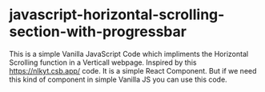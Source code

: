 # javascript-horizontal-scrolling-section-with-progressbar

This is a simple Vanilla JavaScript Code which impliments the Horizontal Scrolling function in a Verticall webpage.
Inspired by this https://nlkyt.csb.app/ code. It is a simple React Component.
But if we need this kind of component in simple Vanilla JS you can use this code.
